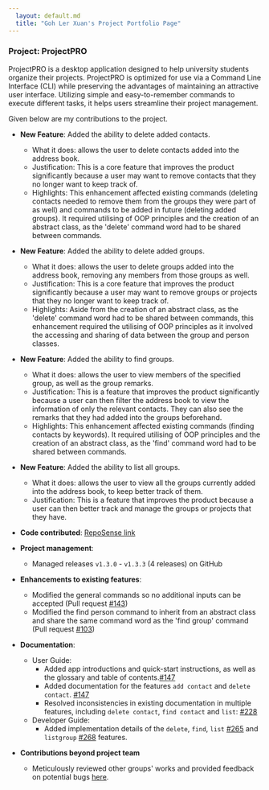 ```yaml
---
  layout: default.md
  title: "Goh Ler Xuan's Project Portfolio Page"
---
```


### Project: ProjectPRO

ProjectPRO is a desktop application designed to help university students organize their projects. ProjectPRO is optimized for use via a Command Line Interface (CLI) while preserving the advantages of maintaining an attractive user interface. Utilizing simple and easy-to-remember commands to execute different tasks, it helps users streamline their project management.

Given below are my contributions to the project.

* **New Feature**: Added the ability to delete added contacts.
  * What it does: allows the user to delete contacts added into the address book.
  * Justification: This is a core feature that improves the product significantly because a user may want to remove contacts that they no longer want to keep track of.
  * Highlights: This enhancement affected existing commands (deleting contacts needed to remove them from the groups they were part of as well) and commands to be added in future (deleting added groups). It required utilising of OOP principles and the creation of an abstract class, as the 'delete' command word had to be shared between commands.

* **New Feature**: Added the ability to delete added groups.
  * What it does: allows the user to delete groups added into the address book, removing any members from those groups as well.
  * Justification: This is a core feature that improves the product significantly because a user may want to remove groups or projects that they no longer want to keep track of.
  * Highlights: Aside from the creation of an abstract class, as the 'delete' command word had to be shared between commands, this enhancement required the utilising of OOP principles as it involved the accessing and sharing of data between the group and person classes.

* **New Feature**: Added the ability to find groups.
  * What it does: allows the user to view members of the specified group, as well as the group remarks.
  * Justification: This is a feature that improves the product significantly because a user can then filter the address book to view the information of only the relevant contacts. They can also see the remarks that they had added into the groups beforehand.
  * Highlights: This enhancement affected existing commands (finding contacts by keywords). It required utilising of OOP principles and the creation of an abstract class, as the 'find' command word had to be shared between commands.

* **New Feature**: Added the ability to list all groups.
  * What it does: allows the user to view all the groups currently added into the address book, to keep better track of them.
  * Justification: This is a feature that improves the product because a user can then better track and manage the groups or projects that they have.

* **Code contributed**: [RepoSense link](https://nus-cs2103-ay2324s1.github.io/tp-dashboard/#/widget/?search=&sort=groupTitle&sortWithin=title&timeframe=commit&mergegroup=&groupSelect=groupByRepos&breakdown=true&checkedFileTypes=docs~functional-code~test-code&since=2023-09-22&chartGroupIndex=36&chartIndex=0)

* **Project management**:
  * Managed releases `v1.3.0` - `v1.3.3` (4 releases) on GitHub

* **Enhancements to existing features**:
  * Modified the general commands so no additional inputs can be accepted (Pull request [\#143](https://github.com/AY2324S1-CS2103T-T10-3/tp/pull/143))
  * Modified the find person command to inherit from an abstract class and share the same command word as the 'find group' command (Pull request [\#103](https://github.com/AY2324S1-CS2103T-T10-3/tp/pull/103))

* **Documentation**:
  * User Guide:
    * Added app introductions and quick-start instructions, as well as the glossary and table of contents.[\#147](https://github.com/AY2324S1-CS2103T-T10-3/tp/pull/147)
    * Added documentation for the features `add contact` and `delete contact`. [\#147](https://github.com/AY2324S1-CS2103T-T10-3/tp/pull/147)
    * Resolved inconsistencies in existing documentation in multiple features, including `delete contact`, `find contact` and `list`: [\#228](https://github.com/AY2324S1-CS2103T-T10-3/tp/pull/228)
  * Developer Guide:
    * Added implementation details of the `delete`, `find`, `list` [\#265](https://github.com/AY2324S1-CS2103T-T10-3/tp/pull/265) and `listgroup` [\#268](https://github.com/AY2324S1-CS2103T-T10-3/tp/pull/268) features.

* **Contributions beyond project team**
  * Meticulously reviewed other groups' works and provided feedback on potential bugs [here](https://github.com/lerxuann/ped).

